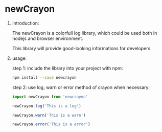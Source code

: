# newCrayon

1. introduction:

    The newCrayon is a colorfull log library, which could be used both in nodejs and browser environment.

    This library will provide good-looking informations for developers.

2. usage:

    step 1: include the library into your project with npm:

    ```bash
    npm install --save newcrayon
    ```

    step 2: use log, warn or error method of crayon when necessary:

    ```javascript
    import newCrayon from 'newcrayon'

    newCrayon.log('This is a log')

    newCrayon.warn('This is a warn')

    newCrayon.error('This is a error')
    ```
